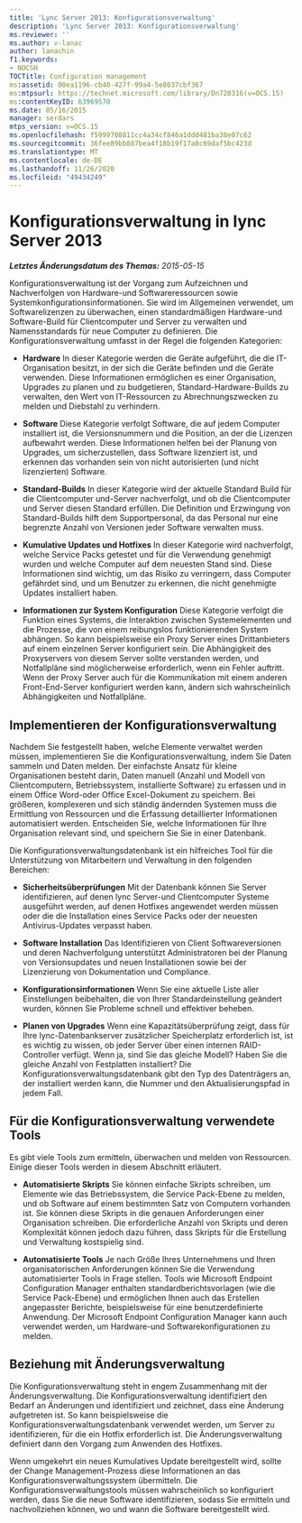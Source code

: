 ```yaml
---
title: 'Lync Server 2013: Konfigurationsverwaltung'
description: 'Lync Server 2013: Konfigurationsverwaltung'
ms.reviewer: ''
ms.author: v-lanac
author: lanachin
f1.keywords:
- NOCSH
TOCTitle: Configuration management
ms:assetid: 00ea1196-cb40-427f-99a4-5e8037cbf367
ms:mtpsurl: https://technet.microsoft.com/library/Dn720316(v=OCS.15)
ms:contentKeyID: 63969570
ms.date: 05/16/2015
manager: serdars
mtps_version: v=OCS.15
ms.openlocfilehash: f5999708811cc4a34cf846a1ddd481ba38e07c62
ms.sourcegitcommit: 36fee89bb887bea4f18b19f17a8c69daf5bc423d
ms.translationtype: MT
ms.contentlocale: de-DE
ms.lasthandoff: 11/26/2020
ms.locfileid: "49434249"
---
```

# <a name="configuration-management-in-lync-server-2013"></a>Konfigurationsverwaltung in lync Server 2013

<div data-xmlns="http://www.w3.org/1999/xhtml">

<div class="topic" data-xmlns="http://www.w3.org/1999/xhtml" data-msxsl="urn:schemas-microsoft-com:xslt" data-cs="https://msdn.microsoft.com/">

<div data-asp="https://msdn2.microsoft.com/asp">



</div>

<div id="mainSection">

<div id="mainBody">

<span> </span>

_**Letztes Änderungsdatum des Themas:** 2015-05-15_

Konfigurationsverwaltung ist der Vorgang zum Aufzeichnen und Nachverfolgen von Hardware-und Softwareressourcen sowie Systemkonfigurationsinformationen. Sie wird im Allgemeinen verwendet, um Softwarelizenzen zu überwachen, einen standardmäßigen Hardware-und Software-Build für Clientcomputer und Server zu verwalten und Namensstandards für neue Computer zu definieren. Die Konfigurationsverwaltung umfasst in der Regel die folgenden Kategorien:

  - **Hardware**   In dieser Kategorie werden die Geräte aufgeführt, die die IT-Organisation besitzt, in der sich die Geräte befinden und die Geräte verwenden. Diese Informationen ermöglichen es einer Organisation, Upgrades zu planen und zu budgetieren, Standard-Hardware-Builds zu verwalten, den Wert von IT-Ressourcen zu Abrechnungszwecken zu melden und Diebstahl zu verhindern.

  - **Software**   Diese Kategorie verfolgt Software, die auf jedem Computer installiert ist, die Versionsnummern und die Position, an der die Lizenzen aufbewahrt werden. Diese Informationen helfen bei der Planung von Upgrades, um sicherzustellen, dass Software lizenziert ist, und erkennen das vorhanden sein von nicht autorisierten (und nicht lizenzierten) Software.

  - **Standard-Builds**   In dieser Kategorie wird der aktuelle Standard Build für die Clientcomputer und-Server nachverfolgt, und ob die Clientcomputer und Server diesen Standard erfüllen. Die Definition und Erzwingung von Standard-Builds hilft dem Supportpersonal, da das Personal nur eine begrenzte Anzahl von Versionen jeder Software verwalten muss.

  - **Kumulative Updates und Hotfixes**   In dieser Kategorie wird nachverfolgt, welche Service Packs getestet und für die Verwendung genehmigt wurden und welche Computer auf dem neuesten Stand sind. Diese Informationen sind wichtig, um das Risiko zu verringern, dass Computer gefährdet sind, und um Benutzer zu erkennen, die nicht genehmigte Updates installiert haben.

  - **Informationen zur System Konfiguration**   Diese Kategorie verfolgt die Funktion eines Systems, die Interaktion zwischen Systemelementen und die Prozesse, die von einem reibungslos funktionierenden System abhängen. So kann beispielsweise ein Proxy Server eines Drittanbieters auf einem einzelnen Server konfiguriert sein. Die Abhängigkeit des Proxyservers von diesem Server sollte verstanden werden, und Notfallpläne sind möglicherweise erforderlich, wenn ein Fehler auftritt. Wenn der Proxy Server auch für die Kommunikation mit einem anderen Front-End-Server konfiguriert werden kann, ändern sich wahrscheinlich Abhängigkeiten und Notfallpläne.

<div>

## <a name="implementing-configuration-management"></a>Implementieren der Konfigurationsverwaltung

Nachdem Sie festgestellt haben, welche Elemente verwaltet werden müssen, implementieren Sie die Konfigurationsverwaltung, indem Sie Daten sammeln und Daten melden. Der einfachste Ansatz für kleine Organisationen besteht darin, Daten manuell (Anzahl und Modell von Clientcomputern, Betriebssystem, installierte Software) zu erfassen und in einem Office Word-oder Office Excel-Dokument zu speichern. Bei größeren, komplexeren und sich ständig ändernden Systemen muss die Ermittlung von Ressourcen und die Erfassung detaillierter Informationen automatisiert werden. Entscheiden Sie, welche Informationen für Ihre Organisation relevant sind, und speichern Sie Sie in einer Datenbank.

Die Konfigurationsverwaltungsdatenbank ist ein hilfreiches Tool für die Unterstützung von Mitarbeitern und Verwaltung in den folgenden Bereichen:

  - **Sicherheitsüberprüfungen**   Mit der Datenbank können Sie Server identifizieren, auf denen lync Server-und Clientcomputer Systeme ausgeführt werden, auf denen Hotfixes angewendet werden müssen oder die die Installation eines Service Packs oder der neuesten Antivirus-Updates verpasst haben.

  - **Software Installation**   Das Identifizieren von Client Softwareversionen und deren Nachverfolgung unterstützt Administratoren bei der Planung von Versionsupdates und neuen Installationen sowie bei der Lizenzierung von Dokumentation und Compliance.

  - **Konfigurationsinformationen**   Wenn Sie eine aktuelle Liste aller Einstellungen beibehalten, die von Ihrer Standardeinstellung geändert wurden, können Sie Probleme schnell und effektiver beheben.

  - **Planen von Upgrades**   Wenn eine Kapazitätsüberprüfung zeigt, dass für Ihre lync-Datenbankserver zusätzlicher Speicherplatz erforderlich ist, ist es wichtig zu wissen, ob jeder Server über einen internen RAID-Controller verfügt. Wenn ja, sind Sie das gleiche Modell? Haben Sie die gleiche Anzahl von Festplatten installiert? Die Konfigurationsverwaltungsdatenbank gibt den Typ des Datenträgers an, der installiert werden kann, die Nummer und den Aktualisierungspfad in jedem Fall.

</div>

<div>

## <a name="tools-used-for-configuration-management"></a>Für die Konfigurationsverwaltung verwendete Tools

Es gibt viele Tools zum ermitteln, überwachen und melden von Ressourcen. Einige dieser Tools werden in diesem Abschnitt erläutert.

  - **Automatisierte Skripts**   Sie können einfache Skripts schreiben, um Elemente wie das Betriebssystem, die Service Pack-Ebene zu melden, und ob Software auf einem bestimmten Satz von Computern vorhanden ist. Sie können diese Skripts in die genauen Anforderungen einer Organisation schreiben. Die erforderliche Anzahl von Skripts und deren Komplexität können jedoch dazu führen, dass Skripts für die Erstellung und Verwaltung kostspielig sind.

  - **Automatisierte Tools**   Je nach Größe Ihres Unternehmens und Ihren organisatorischen Anforderungen können Sie die Verwendung automatisierter Tools in Frage stellen. Tools wie Microsoft Endpoint Configuration Manager enthalten standardberichtsvorlagen (wie die Service Pack-Ebene) und ermöglichen Ihnen auch das Erstellen angepasster Berichte, beispielsweise für eine benutzerdefinierte Anwendung. Der Microsoft Endpoint Configuration Manager kann auch verwendet werden, um Hardware-und Softwarekonfigurationen zu melden.

</div>

<div>

## <a name="relationship-with-change-management"></a>Beziehung mit Änderungsverwaltung

Die Konfigurationsverwaltung steht in engem Zusammenhang mit der Änderungsverwaltung. Die Konfigurationsverwaltung identifiziert den Bedarf an Änderungen und identifiziert und zeichnet, dass eine Änderung aufgetreten ist. So kann beispielsweise die Konfigurationsverwaltungsdatenbank verwendet werden, um Server zu identifizieren, für die ein Hotfix erforderlich ist. Die Änderungsverwaltung definiert dann den Vorgang zum Anwenden des Hotfixes.

Wenn umgekehrt ein neues Kumulatives Update bereitgestellt wird, sollte der Change Management-Prozess diese Informationen an das Konfigurationsverwaltungssystem übermitteln. Die Konfigurationsverwaltungstools müssen wahrscheinlich so konfiguriert werden, dass Sie die neue Software identifizieren, sodass Sie ermitteln und nachvollziehen können, wo und wann die Software bereitgestellt wird.

</div>

</div>

<span> </span>

</div>

</div>

</div>


